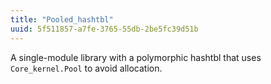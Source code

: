 ```yaml
---
title: "Pooled_hashtbl"
uuid: 5f511857-a7fe-3765-55db-2be5fc39d51b
---
```


A single-module library with a polymorphic hashtbl that uses
`Core_kernel.Pool` to avoid allocation.
